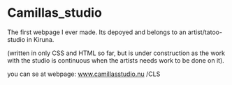 # Camillas_studio
The first webpage I ever made.  Its depoyed and belongs to an artist/tatoo-studio in Kiruna. 

(written in only CSS and HTML so far, but is under construction as the work with the studio is continuous when the artists needs work to be done on it). 

you can se at webpage: www.camillasstudio.nu /CLS
